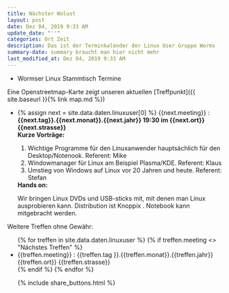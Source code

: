 ```yaml
---
title: Nächster Wolust
layout: post
date: Dez 04, 2019 9:33 AM
update_date: "''"
categories: Ort Zeit
description: Das ist der Terminkalender der Linux User Gruppe Worms
summary-date: summary braucht man hier nicht mehr
last_modified_at: Dez 04, 2019 9:33 AM
---
```


<ul>
<li>Wormser Linux Stammtisch Termine</li>
</ul>
<!--Wer sich für Linux oder andere freie Betriebssysteme interessiert und aus der Gegend in und um Worms kommt, der ist bei uns herzlich willkommen. Stelle Deine Projekte, Probleme und Lösungen vor! Tipps für Anfänger und Umsteiger. -->

Eine Openstreetmap-Karte zeigt unseren aktuellen [Treffpunkt]({{ site.baseurl }}{% link map.md %})

<ul>
<li>
{% assign next = site.data.daten.linuxuser[0] %}
{{next.meeting}} :
<strong> {{next.tag}}.{{next.monat}}.{{next.jahr}} 19:30 im {{next.ort}} {{next.strasse}} </strong>
<div class="well">
<strong>Kurze Vorträge:</strong>
<ol>
<li> Wichtige Programme für den Linuxanwender hauptsächlich für den Desktop/Notenook. Referent: Mike</li>
<li>Windowmanager für Linux am Beispiel Plasma/KDE. Referent: Klaus</li>
<li>Umstieg von Windows auf Linux vor 20 Jahren und heute. Referent: Stefan</li>
</ol>
<strong>Hands on:</strong>

Wir bringen Linux DVDs und USB-sticks mit, mit denen man Linux
ausprobieren kann. Distribution ist Knoppix . Notebook kann mitgebracht
werden.
</div>
</li>
</ul>


Weitere Treffen ohne Gewähr:
<ul>
{% for treffen  in site.data.daten.linuxuser %}
   {% if treffen.meeting <> "Nächstes Treffen" %}
 <li>
 {{treffen.meeting}} :
     {{treffen.tag }}.{{treffen.monat}}.{{treffen.jahr}} {{treffen.ort}} {{treffen.strasse}}
 </li>  
  {% endif %}
{% endfor %}


{% include share_buttons.html %}
